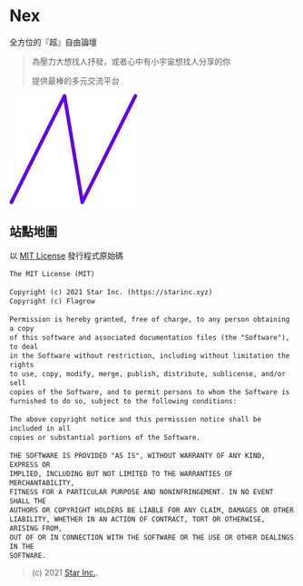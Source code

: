 # Nex

全方位的『超』自由論壇
> 為壓力大想找人抒發，或者心中有小宇宙想找人分享的你
>
> 提供最棒的多元交流平台

![logo](nex.png)

## 站點地圖

以 [MIT License](LICENSE) 發行程式原始碼

    The MIT License (MIT)
    
    Copyright (c) 2021 Star Inc. (https://starinc.xyz)
    Copyright (c) Flagrow
    
    Permission is hereby granted, free of charge, to any person obtaining a copy
    of this software and associated documentation files (the "Software"), to deal
    in the Software without restriction, including without limitation the rights
    to use, copy, modify, merge, publish, distribute, sublicense, and/or sell
    copies of the Software, and to permit persons to whom the Software is
    furnished to do so, subject to the following conditions:
    
    The above copyright notice and this permission notice shall be included in all
    copies or substantial portions of the Software.
    
    THE SOFTWARE IS PROVIDED "AS IS", WITHOUT WARRANTY OF ANY KIND, EXPRESS OR
    IMPLIED, INCLUDING BUT NOT LIMITED TO THE WARRANTIES OF MERCHANTABILITY,
    FITNESS FOR A PARTICULAR PURPOSE AND NONINFRINGEMENT. IN NO EVENT SHALL THE
    AUTHORS OR COPYRIGHT HOLDERS BE LIABLE FOR ANY CLAIM, DAMAGES OR OTHER
    LIABILITY, WHETHER IN AN ACTION OF CONTRACT, TORT OR OTHERWISE, ARISING FROM,
    OUT OF OR IN CONNECTION WITH THE SOFTWARE OR THE USE OR OTHER DEALINGS IN THE
    SOFTWARE.

> (c) 2021 [Star Inc.](https://starinc.xyz).
